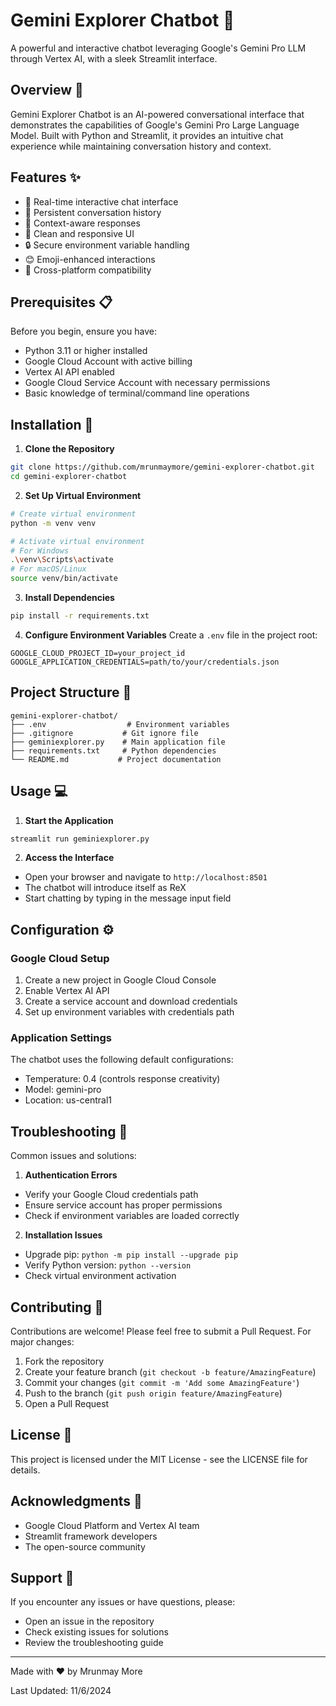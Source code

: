 # Gemini Explorer Chatbot 🤖

A powerful and interactive chatbot leveraging Google's Gemini Pro LLM through Vertex AI, with a sleek Streamlit interface.

## Overview 🌟

Gemini Explorer Chatbot is an AI-powered conversational interface that demonstrates the capabilities of Google's Gemini Pro Large Language Model. Built with Python and Streamlit, it provides an intuitive chat experience while maintaining conversation history and context.

## Features ✨

- 💬 Real-time interactive chat interface
- 🔄 Persistent conversation history
- 🎯 Context-aware responses
- 🎨 Clean and responsive UI
- 🔒 Secure environment variable handling
- 😊 Emoji-enhanced interactions
- 📱 Cross-platform compatibility

## Prerequisites 📋

Before you begin, ensure you have:

- Python 3.11 or higher installed
- Google Cloud Account with active billing
- Vertex AI API enabled
- Google Cloud Service Account with necessary permissions
- Basic knowledge of terminal/command line operations

## Installation 🚀

1. **Clone the Repository**
```bash
git clone https://github.com/mrunmaymore/gemini-explorer-chatbot.git
cd gemini-explorer-chatbot
```

2. **Set Up Virtual Environment**
```bash
# Create virtual environment
python -m venv venv

# Activate virtual environment
# For Windows
.\venv\Scripts\activate
# For macOS/Linux
source venv/bin/activate
```

3. **Install Dependencies**
```bash
pip install -r requirements.txt
```

4. **Configure Environment Variables**
Create a `.env` file in the project root:
```env
GOOGLE_CLOUD_PROJECT_ID=your_project_id
GOOGLE_APPLICATION_CREDENTIALS=path/to/your/credentials.json
```

## Project Structure 📁

```
gemini-explorer-chatbot/
├── .env                  # Environment variables
├── .gitignore           # Git ignore file
├── geminiexplorer.py    # Main application file
├── requirements.txt     # Python dependencies
└── README.md           # Project documentation
```

## Usage 💻

1. **Start the Application**
```bash
streamlit run geminiexplorer.py
```

2. **Access the Interface**
- Open your browser and navigate to `http://localhost:8501`
- The chatbot will introduce itself as ReX
- Start chatting by typing in the message input field

## Configuration ⚙️

### Google Cloud Setup

1. Create a new project in Google Cloud Console
2. Enable Vertex AI API
3. Create a service account and download credentials
4. Set up environment variables with credentials path

### Application Settings

The chatbot uses the following default configurations:
- Temperature: 0.4 (controls response creativity)
- Model: gemini-pro
- Location: us-central1

## Troubleshooting 🔧

Common issues and solutions:

1. **Authentication Errors**
- Verify your Google Cloud credentials path
- Ensure service account has proper permissions
- Check if environment variables are loaded correctly

2. **Installation Issues**
- Upgrade pip: `python -m pip install --upgrade pip`
- Verify Python version: `python --version`
- Check virtual environment activation

## Contributing 🤝

Contributions are welcome! Please feel free to submit a Pull Request. For major changes:

1. Fork the repository
2. Create your feature branch (`git checkout -b feature/AmazingFeature`)
3. Commit your changes (`git commit -m 'Add some AmazingFeature'`)
4. Push to the branch (`git push origin feature/AmazingFeature`)
5. Open a Pull Request

## License 📄

This project is licensed under the MIT License - see the LICENSE file for details.

## Acknowledgments 🙏

- Google Cloud Platform and Vertex AI team
- Streamlit framework developers
- The open-source community

## Support 💪

If you encounter any issues or have questions, please:
- Open an issue in the repository
- Check existing issues for solutions
- Review the troubleshooting guide

---

Made with ❤️ by Mrunmay More

Last Updated: 11/6/2024